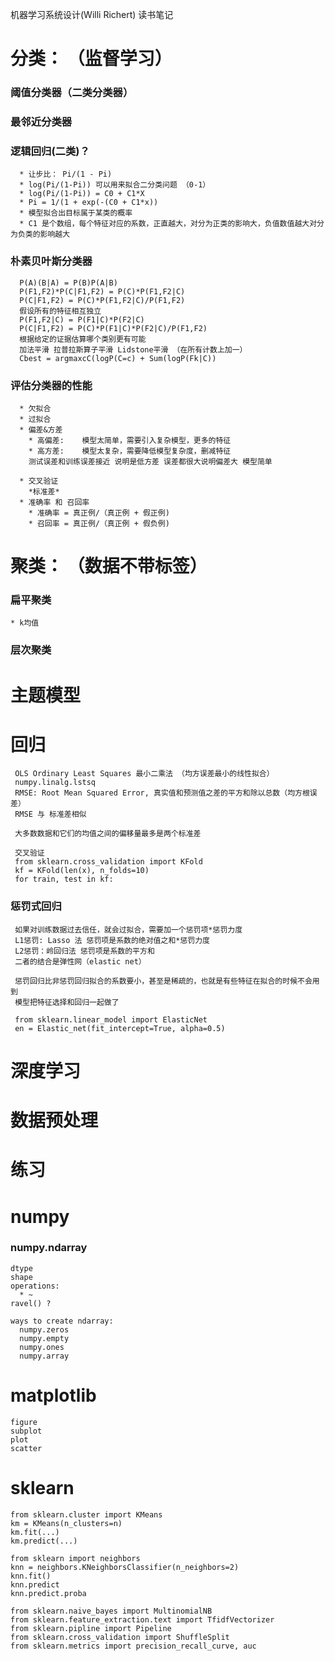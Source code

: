 机器学习系统设计(Willi Richert) 读书笔记


# 分类： （监督学习）
### 阈值分类器（二类分类器）
### 最邻近分类器
### 逻辑回归(二类)？
      * 让步比： Pi/(1 - Pi)
      * log(Pi/(1-Pi)) 可以用来拟合二分类问题 （0-1）
      * log(Pi/(1-Pi)) = C0 + C1*X
      * Pi = 1/(1 + exp(-(C0 + C1*x))
      * 模型拟合出目标属于某类的概率
      * C1 是个数组，每个特征对应的系数，正直越大，对分为正类的影响大，负值数值越大对分为负类的影响越大
      
### 朴素贝叶斯分类器
       
      P(A)(B|A) = P(B)P(A|B)
      P(F1,F2)*P(C|F1,F2) = P(C)*P(F1,F2|C)
      P(C|F1,F2) = P(C)*P(F1,F2|C)/P(F1,F2)
      假设所有的特征相互独立
      P(F1,F2|C) = P(F1|C)*P(F2|C)
      P(C|F1,F2) = P(C)*P(F1|C)*P(F2|C)/P(F1,F2)
      根据给定的证据估算哪个类别更有可能
      加法平滑 拉普拉斯算子平滑 Lidstone平滑 （在所有计数上加一）
      Cbest = argmaxcC(logP(C=c) + Sum(logP(Fk|C))

  ### 评估分类器的性能
      * 欠拟合 
      * 过拟合
      * 偏差&方差
        * 高偏差:    模型太简单，需要引入复杂模型，更多的特征
        * 高方差:    模型太复杂，需要降低模型复杂度，删减特征
        测试误差和训练误差接近 说明是低方差 误差都很大说明偏差大 模型简单

      * 交叉验证
        *标准差*
      * 准确率 和 召回率
        * 准确率 = 真正例/（真正例 + 假正例)
        * 召回率 = 真正例/（真正例 + 假负例)
    

# 聚类： （数据不带标签）
### 扁平聚类
    * k均值
       
### 层次聚类

# 主题模型


# 回归
     OLS Ordinary Least Squares 最小二乘法 （均方误差最小的线性拟合）
     numpy.linalg.lstsq 
     RMSE: Root Mean Squared Error, 真实值和预测值之差的平方和除以总数（均方根误差）
     RMSE 与 标准差相似

     大多数数据和它们的均值之间的偏移量最多是两个标准差

     交叉验证
     from sklearn.cross_validation import KFold
     kf = KFold(len(x), n_folds=10)
     for train, test in kf:
     
     
### 惩罚式回归
     如果对训练数据过去信任，就会过拟合，需要加一个惩罚项*惩罚力度
     L1惩罚: Lasso 法 惩罚项是系数的绝对值之和*惩罚力度
     L2惩罚：岭回归法 惩罚项是系数的平方和
     二者的结合是弹性网（elastic net）

     惩罚回归比非惩罚回归拟合的系数要小，甚至是稀疏的，也就是有些特征在拟合的时候不会用到
     模型把特征选择和回归一起做了

     from sklearn.linear_model import ElasticNet
     en = Elastic_net(fit_intercept=True, alpha=0.5)
     
# 深度学习
# 数据预处理 
# 练习


# numpy
### numpy.ndarray
    dtype
    shape
    operations:
      * ~
    ravel() ?

    ways to create ndarray:
      numpy.zeros
      numpy.empty
      numpy.ones
      numpy.array

# matplotlib
    figure
    subplot
    plot
    scatter
  
  
# sklearn
    from sklearn.cluster import KMeans
    km = KMeans(n_clusters=n)
    km.fit(...)
    km.predict(...)
    
    from sklearn import neighbors
    knn = neighbors.KNeighborsClassifier(n_neighbors=2)
    knn.fit()
    knn.predict
    knn.predict.proba
    
    from sklearn.naive_bayes import MultinomialNB
    from sklearn.feature_extraction.text import TfidfVectorizer
    from sklearn.pipline import Pipeline
    from sklearn.cross_validation import ShuffleSplit
    from sklearn.metrics import precision_recall_curve, auc
